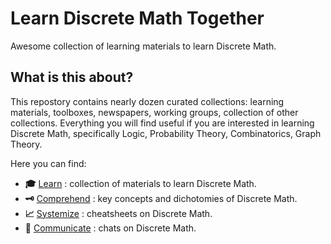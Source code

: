 # Learn Discrete Math Together

Awesome collection of learning materials to learn Discrete Math.

## What is this about?

This repostory contains nearly dozen curated collections: learning materials, toolboxes, newspapers, working groups, collection of other collections. Everything you will find useful if you are interested in learning Discrete Math, specifically Logic, Probability Theory, Combinatorics, Graph Theory.

Here you can find:

- __:mortar_board:__ [Learn](./learn.md) : collection of materials to learn Discrete Math.
- __:old_key:__ [Comprehend](./concepts.md) : key concepts and dichotomies of Discrete Math.
- __:chart_with_upwards_trend:__ [Systemize](./cheatsheets.md) : cheatsheets on Discrete Math.
- __:speech_balloon:__ [Communicate](./communicate.md) : chats on Discrete Math.
